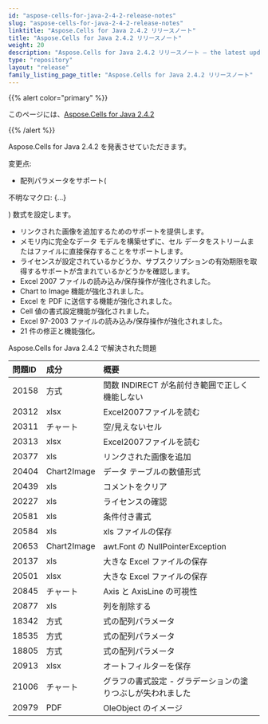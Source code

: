 ```yaml
---
id: "aspose-cells-for-java-2-4-2-release-notes"
slug: "aspose-cells-for-java-2-4-2-release-notes"
linktitle: "Aspose.Cells for Java 2.4.2 リリースノート"
title: "Aspose.Cells for Java 2.4.2 リリースノート"
weight: 20
description: "Aspose.Cells for Java 2.4.2 リリースノート – the latest updates and fixes."
type: "repository"
layout: "release"
family_listing_page_title: "Aspose.Cells for Java 2.4.2 リリースノート"
---
```

{{% alert color="primary" %}} 

このページには、[Aspose.Cells for Java 2.4.2](https://releases.aspose.com/cells/java/new-releases/aspose.cells-for-java-2.4.2/)

{{% /alert %}} 

Aspose.Cells for Java 2.4.2 を発表させていただきます。

変更点:

- 配列パラメータをサポート(

不明なマクロ: {...}

) 数式を設定します。

- リンクされた画像を追加するためのサポートを提供します。
- メモリ内に完全なデータ モデルを構築せずに、セル データをストリームまたはファイルに直接保存することをサポートします。
- ライセンスが設定されているかどうか、サブスクリプションの有効期限を取得するサポートが含まれているかどうかを確認します。
- Excel 2007 ファイルの読み込み/保存操作が強化されました。
- Chart to Image 機能が強化されました。
- Excel を PDF に送信する機能が強化されました。
- Cell 値の書式設定機能が強化されました。
- Excel 97-2003 ファイルの読み込み/保存操作が強化されました。
- 21 件の修正と機能強化。

 Aspose.Cells for Java 2.4.2 で解決された問題

|**問題ID** |**成分** |**概要** |
|:- |:- |:- |
|20158 |方式|関数 INDIRECT が名前付き範囲で正しく機能しない|
|20312 | xlsx|Excel2007ファイルを読む|
|20311 |チャート|空/見えないセル|
|20313 | xlsx|Excel2007ファイルを読む|
|20377 |xls|リンクされた画像を追加|
|20404 |Chart2Image|データ テーブルの数値形式|
|20439 |xls|コメントをクリア|
|20227 |xls|ライセンスの確認|
|20581 |xls|条件付き書式|
|20584 |xls|xls ファイルの保存|
|20653 |Chart2Image|awt.Font の NullPointerException|
|20137 |xls|大きな Excel ファイルの保存|
|20501 | xlsx|大きな Excel ファイルの保存|
|20845 |チャート|Axis と AxisLine の可視性|
|20877 |xls|列を削除する|
|18342 |方式|式の配列パラメータ|
|18535 |方式|式の配列パラメータ|
|18805 |方式|式の配列パラメータ|
|20913 | xlsx|オートフィルターを保存|
|21006 |チャート|グラフの書式設定 - グラデーションの塗りつぶしが失われました|
|20979 | PDF|OleObject のイメージ|

